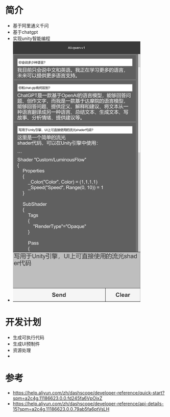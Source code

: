 # 简介
- 基于阿里通义千问
- 基于chatgpt
- 实现unity智能编程
- ![示例](./Design/preview.png)

# 开发计划
- 生成可执行代码
- 生成UI预制件
- 资源处理
- 

# 参考
- https://help.aliyun.com/zh/dashscope/developer-reference/quick-start?spm=a2c4g.11186623.0.0.fd245fa6VpOixZ
- https://help.aliyun.com/zh/dashscope/developer-reference/api-details-15?spm=a2c4g.11186623.0.0.79ab5fa6ptVsLH